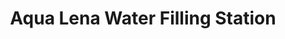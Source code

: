---
title: "Aqua Lena Water Filling Station"
url: /karachi/aqua-lena-water-filling-station/
shop: shop
---